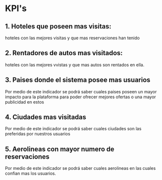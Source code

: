 # KPI's

## 1. Hoteles que poseen mas visitas:
hoteles con las mejores visitas y que mas reservaciones han tenido

## 2. Rentadores de autos mas visitados: 
hoteles con las mejores vvistas y que mas autos son rentados en ella.

## 3. Paises donde el sistema posee mas usuarios
Por medio de este indicador se podrá saber cuales paises poseen un mayor impacto para la plataforma para poder ofrecer mejores ofertas o una mayor publicidad en estos

## 4. Ciudades mas visitadas
Por medio de este indicador se podrá saber cuales ciudades son las preferidas por nuestros usuarios

## 5. Aerolineas con mayor numero de reservaciones
Por medio de este indicador se podrá saber cuales aerolineas en las cuales confian mas los usuarios.